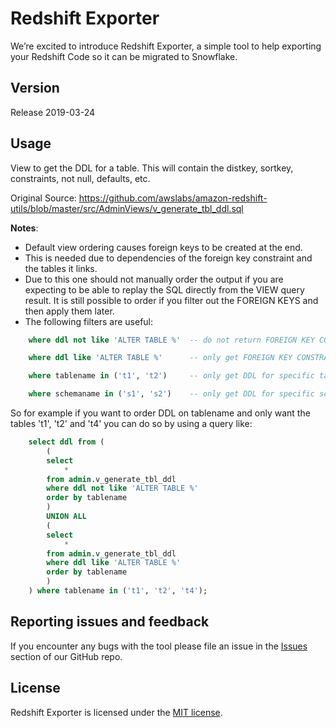 # Redshift Exporter

We’re excited to introduce Redshift Exporter, a simple tool to help exporting your Redshift Code
so it can be migrated to Snowflake.

## Version

Release 2019-03-24

## Usage

View to get the DDL for a table.  This will contain the distkey, sortkey, constraints, not null, defaults, etc.

Original Source: https://github.com/awslabs/amazon-redshift-utils/blob/master/src/AdminViews/v_generate_tbl_ddl.sql

         
**Notes**:   
* Default view ordering causes foreign keys to be created at the end.
* This is needed due to dependencies of the foreign key constraint and the tables it links.  
* Due to this one should not manually order the output if you are expecting to be able to replay the SQL directly from the VIEW query result. It is still possible to order if you filter out the FOREIGN KEYS and then apply them later.
* The following filters are useful:
```sql
    where ddl not like 'ALTER TABLE %'  -- do not return FOREIGN KEY CONSTRAINTS
```
```sql
    where ddl like 'ALTER TABLE %'      -- only get FOREIGN KEY CONSTRAINTS
```
```sql
    where tablename in ('t1', 't2')     -- only get DDL for specific tables
```
```sql
    where schemaname in ('s1', 's2')    -- only get DDL for specific schemas
```
         
 So for example if you want to order DDL on tablename and only want the tables 't1', 't2' and 't4' you can do so by using a query like:
```sql
    select ddl from (
        (
        select
            *
        from admin.v_generate_tbl_ddl
        where ddl not like 'ALTER TABLE %'
        order by tablename
        )
        UNION ALL
        (
        select
            *
        from admin.v_generate_tbl_ddl
        where ddl like 'ALTER TABLE %'
        order by tablename
        )
    ) where tablename in ('t1', 't2', 't4');
```

## Reporting issues and feedback

If you encounter any bugs with the tool please file an issue in the
[Issues](https://github.com/MobilizeNet/SnowConvertDDLExportScripts/issues) section of our GitHub repo.

## License

Redshift Exporter is licensed under the [MIT license](https://github.com/MobilizeNet/SnowConvertDDLExportScripts/blob/main/Redshift/LICENSE.txt).
